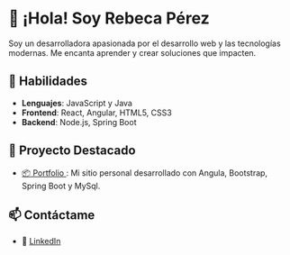 # 👋 ¡Hola! Soy Rebeca Pérez

Soy un desarrolladora apasionada por el desarrollo web y las tecnologías modernas. Me encanta aprender y crear soluciones que impacten.

## 🚀 Habilidades
- **Lenguajes**: JavaScript y Java
- **Frontend**: React, Angular, HTML5, CSS3
- **Backend**: Node.js, Spring Boot


## 📂 Proyecto Destacado
- [📦 Portfolio ](https://github.com/Pro-gra-mer/WebPersonal): Mi sitio personal desarrollado con Angula, Bootstrap, Spring Boot y MySql.


## 📫 Contáctame
- 💼 [LinkedIn](www.linkedin.com/in/rebeca-pérez-2a26772b7)




